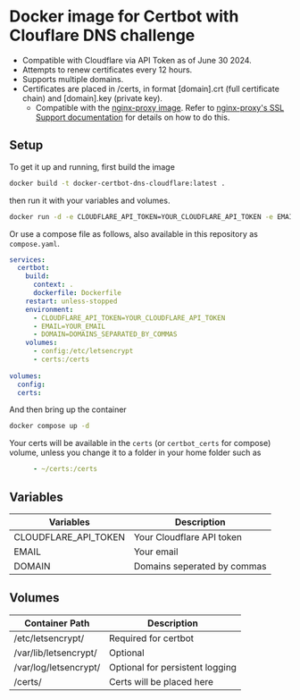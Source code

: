 # Docker image for Certbot with Clouflare DNS challenge


- Compatible with Cloudflare via API Token as of June 30 2024.
- Attempts to renew certificates every 12 hours.
- Supports multiple domains.
- Certificates are placed in /certs, in format [domain].crt (full certificate chain) and [domain].key (private key).
  - Compatible with the [nginx-proxy image](https://github.com/nginx-proxy/nginx-proxy). Refer to [nginx-proxy's SSL Support documentation](https://github.com/nginx-proxy/nginx-proxy/tree/main/docs#ssl-support) for details on how to do this.

## Setup
To get it up and running, first build the image
```bash
docker build -t docker-certbot-dns-cloudflare:latest .
```

then run it with your variables and volumes.
```bash
docker run -d -e CLOUDFLARE_API_TOKEN=YOUR_CLOUDFLARE_API_TOKEN -e EMAIL=YOUR_EMAIL -e DOMAIN=DOMAINS_SEPARATED_BY_COMMAS -v letsencrypt:/etc/letsencrypt -v certs:/certs docker-certbot-dns-cloudflare:latest
```

Or use a compose file as follows, also available in this repository as `compose.yaml`.
```yaml
services:
  certbot:
    build:
      context: .
      dockerfile: Dockerfile
    restart: unless-stopped
    environment:
      - CLOUDFLARE_API_TOKEN=YOUR_CLOUDFLARE_API_TOKEN
      - EMAIL=YOUR_EMAIL
      - DOMAIN=DOMAINS_SEPARATED_BY_COMMAS
    volumes:
      - config:/etc/letsencrypt
      - certs:/certs
      
volumes:
  config:
  certs:
```

And then bring up the container
```bash
docker compose up -d
```

Your certs will be available in the `certs` (or `certbot_certs` for compose) volume, unless you change it to a folder in your home folder such as 
```yaml
      - ~/certs:/certs
```



## Variables

| Variables              | Description                   |
|------------------------|-------------------------------|
| CLOUDFLARE_API_TOKEN   | Your Cloudflare API token     |
| EMAIL                  | Your email                    |
| DOMAIN                 | Domains seperated by commas   |

## Volumes

| Container Path        | Description                    |
|-----------------------|--------------------------------|
| /etc/letsencrypt/     | Required for certbot           |
| /var/lib/letsencrypt/ | Optional                       |
| /var/log/letsencrypt/ | Optional for persistent logging|
| /certs/               | Certs will be placed here      |
